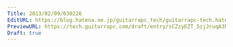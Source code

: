 ```yaml
---
Title: 2013/02/09/030226
EditURL: https://blog.hatena.ne.jp/guitarrapc_tech/guitarrapc-tech.hatenablog.com/atom/entry/6802418398340412349
PreviewURL: https://tech.guitarrapc.com/draft/entry/sCZzyEZT_5zjJruqA3hB1FvJ4Cg
Draft: true
---
```


